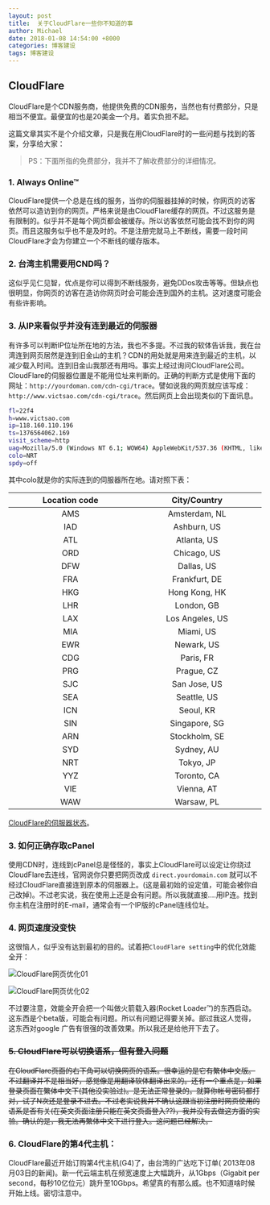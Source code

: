 ```yaml
---
layout: post
title:  关于CloudFlare一些你不知道的事
author: Michael
date: 2018-01-08 14:54:00 +8000
categories: 博客建设
tags: 博客建设
---
```


## CloudFlare

CloudFlare是个CDN服务商，他提供免费的CDN服务，当然也有付费部分，只是相当不便宜。最便宜的也是20美金一个月。着实负担不起。

这篇文章其实不是个介绍文章，只是我在用CloudFlare时的一些问题与找到的答案，分享给大家：

>PS：下面所指的免费部分，我并不了解收费部分的详细情况。

### 1. Always Online™

CloudFlare提供一个总是在线的服务，当你的伺服器挂掉的时候，你网页的访客依然可以造访到你的网页。严格来说是由CloudFlare缓存的网页。不过这服务是有限制的。似乎并不是每个网页都会被缓存。所以访客依然可能会找不到你的网页。而且这服务似乎也不是及时的。不是注册完就马上不断线，需要一段时间CloudFlare才会为你建立一个不断线的缓存版本。

### 2. 台湾主机需要用CND吗？

这似乎见仁见智，优点是你可以得到不断线服务，避免DDos攻击等等。但缺点也很明显，你网页的访客在造访你网页时会可能会连到国外的主机。这对速度可能会有些许影响。

### 3. 从IP来看似乎并没有连到最近的伺服器

有许多可以判断IP位址所在地的方法，我也不多提。不过我的软体告诉我，我在台湾连到网页居然是连到旧金山的主机？CDN的用处就是用来连到最近的主机，以减少载入时间。连到旧金山我那还有用吗。事实上经过询问CloudFlare公司。CloudFlare的伺服器位置是不能用位址来判断的。正确的判断方式是使用下面的网址：`http://yourdoman.com/cdn-cgi/trace`。譬如说我的网页就应该写成：`http://www.victsao.com/cdn-cgi/trace`。然后网页上会出现类似的下面讯息。


```bash
fl=22f4
h=www.victsao.com
ip=118.160.110.196
ts=1376564062.169
visit_scheme=http
uag=Mozilla/5.0 (Windows NT 6.1; WOW64) AppleWebKit/537.36 (KHTML, like Gecko) Chrome/28.0.1500.95 Safari/537.36
colo=NRT
spdy=off
```

其中colo就是你的实际连到的伺服器所在地。请对照下表：

<style>
table th {
    width: 300px;
    text-align: center;
}
</style>

| Location code | City/Country |
| :---: | :---: |
|  AMS| Amsterdam, NL |
|  IAD| Ashburn, US |
|  ATL| Atlanta, US |
|  ORD| Chicago, US |
|  DFW| Dallas, US |
|  FRA| Frankfurt, DE |
|  HKG| Hong Kong, HK |
|  LHR| London, GB |
|  LAX| Los Angeles, US |
|  MIA| Miami, US |
|  EWR| Newark, US |
|  CDG| Paris, FR |
|  PRG| Prague, CZ |
|  SJC| San Jose, US |
|  SEA| Seattle, US |
|  ICN| Seoul, KR |
|  SIN| Singapore, SG |
|  ARN| Stockholm, SE |
|  SYD| Sydney, AU |
|  NRT| Tokyo, JP |
|  YYZ| Toronto, CA |
|  VIE| Vienna, AT |
|  WAW| Warsaw, PL |

[CloudFlare的伺服器状态](https://www.cloudflare.com/system-status.html)。

### 3. 如何正确存取cPanel

使用CDN时，连线到cPanel总是怪怪的，事实上CloudFlare可以设定让你绕过CloudFlare去连线，官网说你只要把网页改成 `direct.yourdomain.com` 就可以不经过CloudFlare直接连到原本的伺服器上。(这是最初始的设定值，可能会被你自己改掉)。不过老实说，我在使用上还是会有问题。所以我就直接....用IP连。找到你主机在注册时的E-mail，通常会有一个IP版的cPanel连线位址。

### 4. 网页速度没变快

这很恼人，似乎没有达到最初的目的。试着把`CloudFlare setting`中的优化效能全开：

![CloudFlare网页优化01](http://upload-images.jianshu.io/upload_images/563374-923d5d46b5046808.png?imageMogr2/auto-orient/strip%7CimageView2/2/w/1240)

![CloudFlare网页优化02](http://upload-images.jianshu.io/upload_images/563374-50447bd8ba49f154.png?imageMogr2/auto-orient/strip%7CimageView2/2/w/1240)

不过要注意，效能全开会把一个叫做火箭载入器(Rocket Loader™)的东西启动。这东西是个beta版，可能会有问题。所以有问题记得要关掉。部过我这人觉得，这东西对google 广告有很强的改善效果。所以我还是给他开下去了。

### ~~5. CloudFlare可以切换语系，但有登入问题~~

~~在CloudFlare页面的右下角可以切换网页的语系。很幸运的是它有繁体中文版。不过翻译并不是相当好，感觉像是用翻译软体翻译出来的。还有一个重点是，如果登录页面在繁体中文下(其他没实验过)。是无法正常登录的。就算你帐号密码都打对，试了N次还是登录不进去。不过老实说我并不确认这跟当初注册时网页使用的语系是否有关(在英文页面注册只能在英文页面登入??)，我并没有去做这方面的实验。确认的是，我无法再繁体中文下进行登入。这问题已经解决。~~

### 6. CloudFlare的第4代主机：

CloudFlare最近开始订购第4代主机(G4)了，由台湾的广达吃下订单( 2013年08月03日的新闻)。新一代云端主机在频宽速度上大幅跳升，从1Gbps（Gigabit per second，每秒10亿位元）跳升至10Gbps。希望真的有那么威。也不知道啥时候开始上线。密切注意中。




